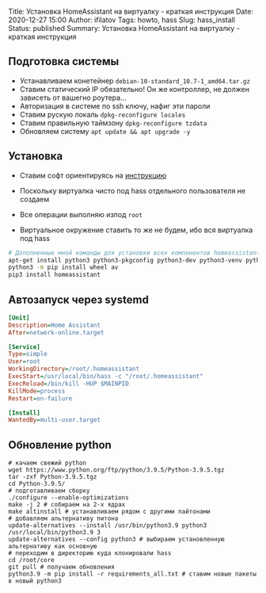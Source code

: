 Title: Установка HomeAssistant на виртуалку - краткая инструкция
Date: 2020-12-27 15:00
Author: ifilatov
Tags: howto, hass
Slug: hass_install
Status: published
Summary: Установка HomeAssistant на виртуалку - краткая инструкция

## Подготовка системы

- Устанавливаем конетейнер `debian-10-standard_10.7-1_amd64.tar.gz`
- Ставим статический IP обязательно! Он же контроллер, не должен зависеть от вашегно роутера...
- Авторизация в системе по ssh ключу, нафиг эти пароли
- Ставим рускую локаль `dpkg-reconfigure locales`
- Ставим правильную таймзону `dpkg-reconfigure tzdata`
- Обновляем систему `apt update && apt upgrade -y`

## Установка

- Ставим софт ориентируясь на [инструкцию](https://www.home-assistant.io/docs/installation/raspberry-pi/)

- Поскольку виртуалка чисто под hass отдельного пользователя не создаем
- Все операции выполняю изпод `root`
- Виртуальное окружение ставить то же не будем, ибо вся виртуалка под hass

```sh
# Дополненные мной команды для установки всех компонентов homeassistant
apt-get install python3 python3-pkgconfig python3-dev python3-venv python3-pip libffi-dev libssl-dev libjpeg-dev zlib1g-dev autoconf build-essential libopenjp2-7 libtiff5 ffmpeg libavformat-dev libavdevice-dev mc tmux
python3 -m pip install wheel av
pip3 install homeassistant
```

## Автозапуск через systemd

```ini
[Unit]
Description=Home Assistant
After=network-online.target

[Service]
Type=simple
User=root
WorkingDirectory=/root/.homeassistant
ExecStart=/usr/local/bin/hass -c "/root/.homeassistant"
ExecReload=/bin/kill -HUP $MAINPID
KillMode=process
Restart=on-failure

[Install]
WantedBy=multi-user.target
```

## Обновление python

```shell
# качаем свежий python
wget https://www.python.org/ftp/python/3.9.5/Python-3.9.5.tgz
tar -zxf Python-3.9.5.tgz
cd Python-3.9.5/
# подготавливаем сборку
./configure --enable-optimizations
make -j 2 # собираем на 2-х ядрах
make altinstall # устанавливаем рядом с другими пайтонами
# добавляем альтернативу питона
update-alternatives --install /usr/bin/python3.9 python3 /usr/local/bin/python3.9 3
update-alternatives --config python3 # выбираем установленную альтернативу как основную
# переходим в директорию куда клонировали hass
cd /root/core
git pull # получаем обновления
python3.9 -m pip install -r requirements_all.txt # ставим новые пакеты в новый python3
```